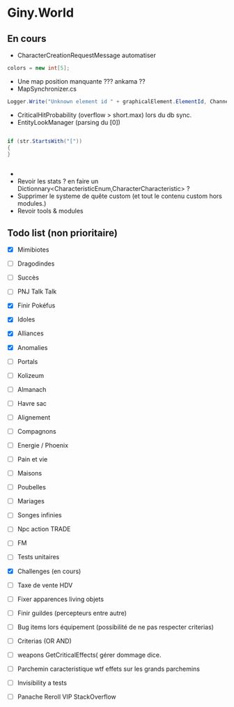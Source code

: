 ﻿
# Giny.World

## En cours 

* CharacterCreationRequestMessage automatiser 
```csharp 
colors = new int[5];
```
* Une map position manquante ??? ankama ??
* MapSynchronizer.cs 
```csharp 
Logger.Write("Unknown element id " + graphicalElement.ElementId, Channels.Warning);
 ```
* CriticalHitProbability (overflow > short.max) lors du db sync.
* EntityLookManager (parsing du [0])
```csharp

if (str.StartsWith("["))
{
}
            
 ```
* 
* Revoir les stats ? en faire un Dictionnary<CharacteristicEnum,CharacterCharacteristic> ? 
* Supprimer le systeme de quête custom (et tout le contenu custom hors modules.)
* Revoir tools & modules

## Todo list (non prioritaire)

- [x] Mimibiotes
- [ ] Dragodindes 
- [ ] Succès  
- [ ] PNJ Talk Talk  
- [x] Finir Pokéfus
- [x] Idoles  
- [x] Alliances 
- [x] Anomalies  
- [ ] Portals 
- [ ] Kolizeum 
- [ ] Almanach  
- [ ] Havre sac  
- [ ] Alignement
- [ ] Compagnons  
- [ ] Energie / Phoenix  
- [ ] Pain et vie  
- [ ] Maisons  
- [ ] Poubelles 
- [ ] Mariages 
- [ ] Songes infinies 
- [ ] Npc action TRADE  
- [ ] FM  
- [ ] Tests unitaires
- [x] Challenges (en cours)
- [ ] Taxe de vente HDV
- [ ] Fixer apparences living objets 
- [ ] Finir guildes (percepteurs entre autre)
- [ ] Bug items lors équipement (possibilité de ne pas respecter criterias)
- [ ] Criterias (OR AND)
- [ ] weapons GetCriticalEffects( gérer dommage dice.
- [ ] Parchemin caracteristique wtf effets sur les grands parchemins
- [ ] Invisibility a tests
- [ ] Panache Reroll VIP StackOverflow


